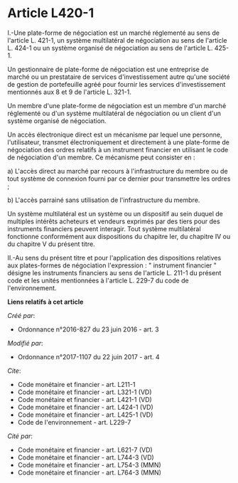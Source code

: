 # Article L420-1

I.-Une plate-forme de négociation est un marché réglementé au sens de l'article L. 421-1, un système multilatéral de
négociation au sens de l'article L. 424-1 ou un système organisé de négociation au sens de l'article L. 425-1.

Un gestionnaire de plate-forme de négociation est une entreprise de marché ou un prestataire de services d'investissement
autre qu'une société de gestion de portefeuille agréé pour fournir les services d'investissement mentionnés aux 8 et 9 de
l'article L. 321-1.

Un membre d'une plate-forme de négociation est un membre d'un marché réglementé ou d'un système multilatéral de négociation
ou un client d'un système organisé de négociation.

Un accès électronique direct est un mécanisme par lequel une personne, l'utilisateur, transmet électroniquement et
directement à une plate-forme de négociation des ordres relatifs à un instrument financier en utilisant le code de
négociation d'un membre. Ce mécanisme peut consister en :

a) L'accès direct au marché par recours à l'infrastructure du membre ou de tout système de connexion fourni par ce dernier
pour transmettre les ordres ;

b) L'accès parrainé sans utilisation de l'infrastructure du membre.

Un système multilatéral est un système ou un dispositif au sein duquel de multiples intérêts acheteurs et vendeurs exprimés
par des tiers pour des instruments financiers peuvent interagir. Tout système multilatéral fonctionne conformément aux
dispositions du chapitre Ier, du chapitre IV ou du chapitre V du présent titre.

II.-Au sens du présent titre et pour l'application des dispositions relatives aux plates-formes de négociation l'expression :
" instrument financier " désigne les instruments financiers au sens de l'article L. 211-1 du présent code et les unités
mentionnées à l'article L. 229-7 du code de l'environnement.

**Liens relatifs à cet article**

_Créé par_:

  - Ordonnance n°2016-827 du 23 juin 2016 - art. 3

_Modifié par_:

  - Ordonnance n°2017-1107 du 22 juin 2017 - art. 4

_Cite_:

  - Code monétaire et financier - art. L211-1
  - Code monétaire et financier - art. L321-1 (VD)
  - Code monétaire et financier - art. L421-1 (VD)
  - Code monétaire et financier - art. L424-1 (VD)
  - Code monétaire et financier - art. L425-1 (VD)
  - Code de l'environnement - art. L229-7

_Cité par_:

  - Code monétaire et financier - art. L621-7 (VD)
  - Code monétaire et financier - art. L744-3 (VD)
  - Code monétaire et financier - art. L754-3 (MMN)
  - Code monétaire et financier - art. L764-3 (MMN)
